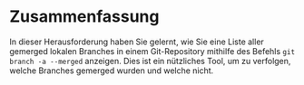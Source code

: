 # Zusammenfassung

In dieser Herausforderung haben Sie gelernt, wie Sie eine Liste aller gemerged lokalen Branches in einem Git-Repository mithilfe des Befehls `git branch -a --merged` anzeigen. Dies ist ein nützliches Tool, um zu verfolgen, welche Branches gemerged wurden und welche nicht.
